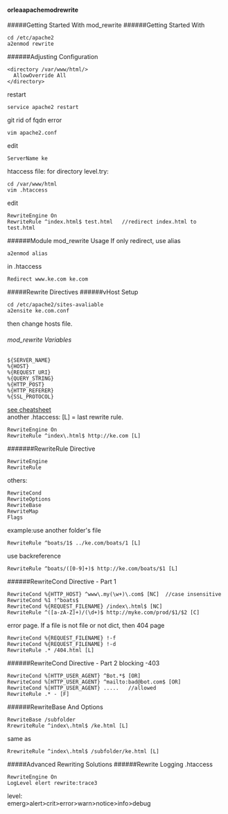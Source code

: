 #### orleaapachemodrewrite
#####Getting Started With mod_rewrite
######Getting Started With 
```
cd /etc/apache2
a2enmod rewrite
```
######Adjusting Configuration
```
<directory /var/www/html/>
  AllowOverride All
</directory>
```
restart
```
service apache2 restart
```
git rid of fqdn error
```
vim apache2.conf
```
edit
```
ServerName ke
```
htaccess file: for directory level.try:
```
cd /var/www/html
vim .htaccess
```
edit
```
RewriteEngine On
RewriteRule ^index.html$ test.html   //redirect index.html to test.html
```
######Module mod_rewrite Usage
If only redirect, use alias
```
a2enmod alias
```
in .htaccess
```
Redirect www.ke.com ke.com
```


#####Rewrite Directives
######vHost Setup
```
cd /etc/apache2/sites-avaliable
a2ensite ke.com.conf
```
then change hosts file.

###### mod_rewrite Variables
```
${SERVER_NAME}
%{HOST}
%{REQUEST_URI}
%{QUERY_STRING}
%{HTTP_POST}
%{HTTP_REFERER}
%{SSL_PROTOCOL}
```
[see cheatsheet](http://www.askapache.com/htaccess/mod_rewrite-variables-cheatsheet.html)  
another .htaccess: [L] = last rewrite rule.
```
RewriteEngine On
RewriteRule ^index\.html$ http://ke.com [L]
```
#######RewriteRule Directive
```
RewriteEngine
RewriteRule
```
others:
```
RewriteCond
RewriteOptions
RewriteBase
RewriteMap
Flags
```
example:use another folder's file
```
RewriteRule ^boats/1$ ../ke.com/boats/1 [L]
```
use backreference
```
RewriteRule ^boats/([0-9]+)$ http://ke.com/boats/$1 [L]
```
######RewriteCond Directive - Part 1
```
RewriteCond %{HTTP_HOST} ^www\.my(\w+)\.com$ [NC]  //case insensitive
RewriteCond %1 !^boats$
RewriteCond %{REQUEST_FILENAME} /index\.html$ [NC]
RewriteRule ^([a-zA-Z]+)/(\d+)$ http://myke.com/prod/$1/$2 [C]
```
error page. If a file is not file or not dict, then 404 page
```
RewriteCond %{REQUEST_FILENAME} !-f
RewriteCond %{REQUEST_FILENAME} !-d
RewriteRule .* /404.html [L]
```
######RewriteCond Directive - Part 2
blocking -403
```
RewriteCond %[HTTP_USER_AGENT} ^Bot.*$ [OR]
RewriteCond %[HTTP_USER_AGENT} ^mailto:bad@bot.com$ [OR]
RewriteCond %[HTTP_USER_AGENT} .....   //allowed
RewriteRule .* - [F]
```
######RewriteBase And Options
```
RewriteBase /subfolder
RrewriteRule ^index\.html$ /ke.html [L]
```
same as
```
RrewriteRule ^index\.html$ /subfolder/ke.html [L]
```



#####Advanced Rewriting Solutions
######Rewrite Logging
.htaccess
```
RewriteEngine On
LogLevel elert rewrite:trace3
```
level:  
emerg>alert>crit>error>warn>notice>info>debug  

